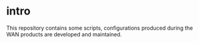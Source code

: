 # intro
This repository contains some scripts, configurations produced during the WAN products are developed and maintained.